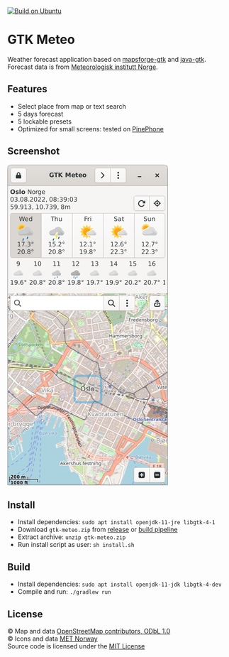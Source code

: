 [![Build on Ubuntu](https://github.com/bailuk/gtk-meteo/actions/workflows/build-on-ubuntu.yml/badge.svg)](https://github.com/bailuk/gtk-meteo/actions/workflows/build-on-ubuntu.yml)

# GTK Meteo
Weather forecast application based on [mapsforge-gtk](https://github.com/bailuk/mapsforge-gtk) and [java-gtk](https://github.com/bailuk/java-gtk).
Forecast data is from [Meteorologisk institutt Norge](https://www.met.no).

## Features
- Select place from map or text search
- 5 days forecast
- 5 lockable presets
- Optimized for small screens: tested on [PinePhone](https://www.pine64.org/pinephone/) 

## Screenshot
![Screenshot](screenshot.png) 

## Install
- Install dependencies: `sudo apt install openjdk-11-jre libgtk-4-1`
- Download `gtk-meteo.zip` from [release](https://github.com/bailuk/gtk-meteo/releases) or [build pipeline](https://github.com/bailuk/gtk-meteo/actions)
- Extract archive: `unzip gtk-meteo.zip`
- Run install script as user: `sh install.sh`

## Build
- Install dependencies: `sudo apt install openjdk-11-jdk libgtk-4-dev`
- Compile and run: `./gradlew run`
 
## License
© Map and data [OpenStreetMap contributors, ODbL 1.0](https://osm.org/copyright)  
© Icons and data [MET Norway](https://api.met.no/doc/License)  
Source code is licensed under the [MIT License](https://en.wikipedia.org/wiki/MIT_License)
